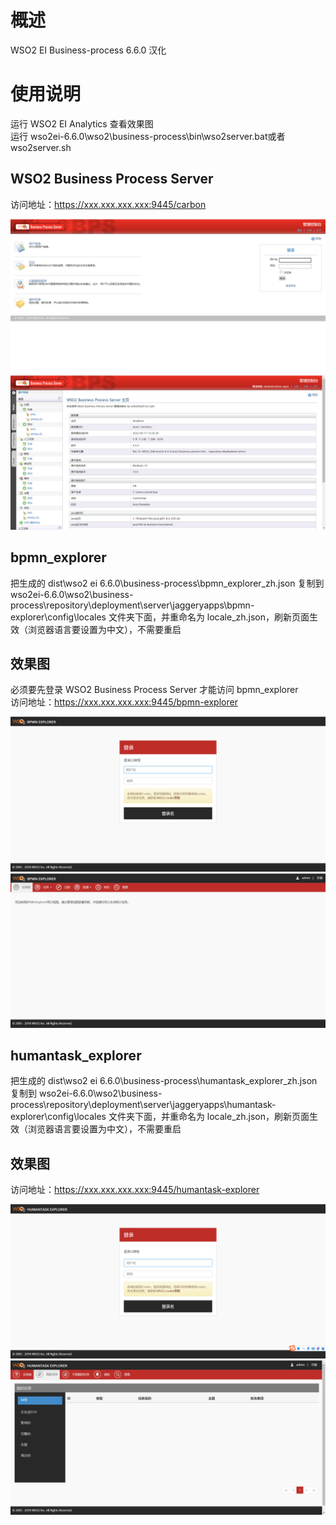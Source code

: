 # 概述
WSO2 EI Business-process 6.6.0 汉化

# 使用说明
运行 WSO2 EI Analytics 查看效果图<br>
运行 wso2ei-6.6.0\wso2\business-process\bin\wso2server.bat或者wso2server.sh

## WSO2 Business Process Server
访问地址：https://xxx.xxx.xxx.xxx:9445/carbon <br>

![图片](../../../../../data/bps-1.png)
![图片](../../../../../data/bps-2.png)


## bpmn_explorer
把生成的 dist\wso2 ei 6.6.0\business-process\bpmn_explorer_zh.json 复制到 wso2ei-6.6.0\wso2\business-process\repository\deployment\server\jaggeryapps\bpmn-explorer\config\locales 文件夹下面，并重命名为 locale_zh.json，刷新页面生效（浏览器语言要设置为中文），不需要重启
## 效果图
必须要先登录 WSO2 Business Process Server 才能访问 bpmn_explorer<br>
访问地址：https://xxx.xxx.xxx.xxx:9445/bpmn-explorer <br>

![图片](../../../../../data/bpmn_explorer-1.png)
![图片](../../../../../data/bpmn_explorer-2.png)

## humantask_explorer
把生成的 dist\wso2 ei 6.6.0\business-process\humantask_explorer_zh.json 复制到 wso2ei-6.6.0\wso2\business-process\repository\deployment\server\jaggeryapps\humantask-explorer\config\locales 文件夹下面，并重命名为 locale_zh.json，刷新页面生效（浏览器语言要设置为中文），不需要重启
## 效果图
访问地址：https://xxx.xxx.xxx.xxx:9445/humantask-explorer <br>

![图片](../../../../../data/humantask-explorer-1.png)
![图片](../../../../../data/humantask-explorer-2.png)